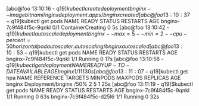 [abc@foo 13:10:16 - q19]$kubectl create deployment bnginx --image bitnami/nginx
deployment.apps/bnginx created
[abc@foo 13:10:37 - q19]$kubectl get pods
NAME                      READY   STATUS              RESTARTS   AGE
bnginx-7c9f484f5c-9qnkl   0/1     ContainerCreating   0          5s
[abc@foo 13:10:42 - q19]$kubectl autoscale deployment bnginx --max=5 --min=2 --cpu-percent=50
horizontalpodautoscaler.autoscaling/bnginx autoscaled
[abc@foo 13:10:53 - q19]$kubectl get pods
NAME                      READY   STATUS    RESTARTS   AGE
bnginx-7c9f484f5c-9qnkl   1/1     Running   0          17s
[abc@foo 13:10:58 - q19]$kubectl get deployment
NAME     READY   UP-TO-DATE   AVAILABLE   AGE
bnginx   1/1     1            1           30s
[abc@foo 13:11:07 - q19]$kubectl get hpa
NAME     REFERENCE           TARGETS         MINPODS   MAXPODS   REPLICAS   AGE
bnginx   Deployment/bnginx   <unknown>/50%   2         5         1          25s
[abc@foo 13:11:19 - q19]$kubectl get pods
NAME                      READY   STATUS    RESTARTS   AGE
bnginx-7c9f484f5c-9qnkl   1/1     Running   0          63s
bnginx-7c9f484f5c-d25l6   1/1     Running   0          32s

